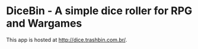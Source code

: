 ﻿# DiceBin - A simple dice roller for RPG and Wargames
 
 This app is hosted at http://dice.trashbin.com.br/. 
